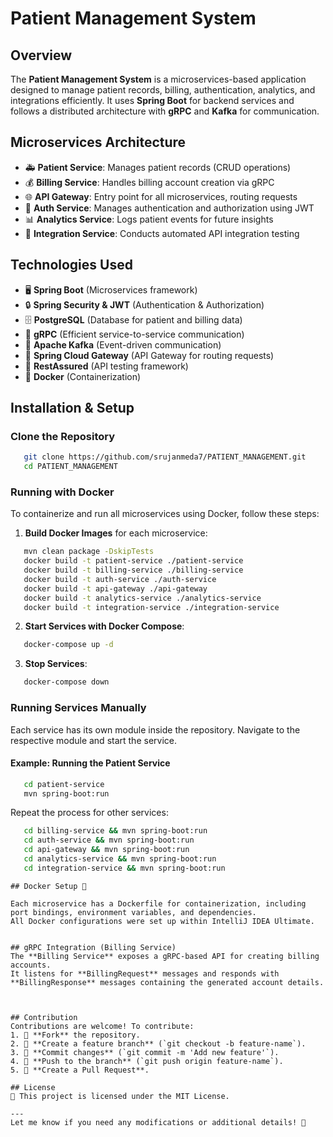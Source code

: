 # Patient Management System

## Overview
The **Patient Management System** is a microservices-based application designed to manage patient records, billing, authentication, analytics, and integrations efficiently. It uses **Spring Boot** for backend services and follows a distributed architecture with **gRPC** and **Kafka** for communication.

## Microservices Architecture
- 🚑 **Patient Service**: Manages patient records (CRUD operations)
- 💰 **Billing Service**: Handles billing account creation via gRPC
- 🌐 **API Gateway**: Entry point for all microservices, routing requests
- 🔑 **Auth Service**: Manages authentication and authorization using JWT
- 📊 **Analytics Service**: Logs patient events for future insights
- 🔗 **Integration Service**: Conducts automated API integration testing

## Technologies Used
- 🖥 **Spring Boot** (Microservices framework)
- 🔒 **Spring Security & JWT** (Authentication & Authorization)
- 🗄 **PostgreSQL** (Database for patient and billing data)
- 🔗 **gRPC** (Efficient service-to-service communication)
- 🚀 **Apache Kafka** (Event-driven communication)
- 🌉 **Spring Cloud Gateway** (API Gateway for routing requests)
- 🧪 **RestAssured** (API testing framework)
- 🐳 **Docker** (Containerization)

## Installation & Setup

### Clone the Repository
```sh
   git clone https://github.com/srujanmeda7/PATIENT_MANAGEMENT.git
   cd PATIENT_MANAGEMENT
```

### Running with Docker
To containerize and run all microservices using Docker, follow these steps:

1. **Build Docker Images** for each microservice:
```sh
   mvn clean package -DskipTests
   docker build -t patient-service ./patient-service
   docker build -t billing-service ./billing-service
   docker build -t auth-service ./auth-service
   docker build -t api-gateway ./api-gateway
   docker build -t analytics-service ./analytics-service
   docker build -t integration-service ./integration-service
```

2. **Start Services with Docker Compose**:
```sh
   docker-compose up -d
```

3. **Stop Services**:
```sh
   docker-compose down
```

### Running Services Manually
Each service has its own module inside the repository. Navigate to the respective module and start the service.

#### Example: Running the Patient Service
```sh
   cd patient-service
   mvn spring-boot:run
```

Repeat the process for other services:
```sh
   cd billing-service && mvn spring-boot:run
   cd auth-service && mvn spring-boot:run
   cd api-gateway && mvn spring-boot:run
   cd analytics-service && mvn spring-boot:run
   cd integration-service && mvn spring-boot:run
```
```
## Docker Setup 🐳

Each microservice has a Dockerfile for containerization, including port bindings, environment variables, and dependencies.
All Docker configurations were set up within IntelliJ IDEA Ultimate.
```
```

## gRPC Integration (Billing Service)
The **Billing Service** exposes a gRPC-based API for creating billing accounts.
It listens for **BillingRequest** messages and responds with **BillingResponse** messages containing the generated account details.



## Contribution
Contributions are welcome! To contribute:
1. 🍴 **Fork** the repository.
2. 🌿 **Create a feature branch** (`git checkout -b feature-name`).
3. 💾 **Commit changes** (`git commit -m 'Add new feature'`).
4. 🚀 **Push to the branch** (`git push origin feature-name`).
5. 🔄 **Create a Pull Request**.

## License
📜 This project is licensed under the MIT License.

---
Let me know if you need any modifications or additional details! 🚀

